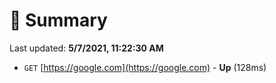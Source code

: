 # 📖 Summary
Last updated: **5/7/2021, 11:22:30 AM**

- `GET` [https://google.com](https://google.com) - **Up** (128ms)
